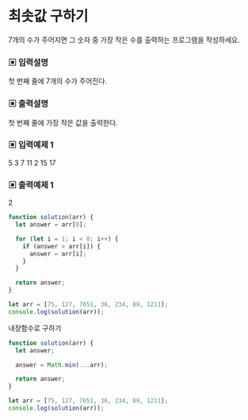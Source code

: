 # 최솟값 구하기

7개의 수가 주어지면 그 숫자 중 가장 작은 수를 출력하는 프로그램을 작성하세요.

### ▣ 입력설명

첫 번째 줄에 7개의 수가 주어진다.

### ▣ 출력설명

첫 번째 줄에 가장 작은 값을 출력한다.

### ▣ 입력예제 1

5 3 7 11 2 15 17

### ▣ 출력예제 1

2

```javascript
function solution(arr) {
  let answer = arr[0];

  for (let i = 1; i < 8; i++) {
    if (answer > arr[i]) {
      answer = arr[i];
    }
  }

  return answer;
}

let arr = [75, 127, 7651, 36, 234, 89, 1211];
console.log(solution(arr));
```

내장함수로 구하기

```javascript
function solution(arr) {
  let answer;

  answer = Math.min(...arr);

  return answer;
}

let arr = [75, 127, 7651, 36, 234, 89, 1211];
console.log(solution(arr));
```
